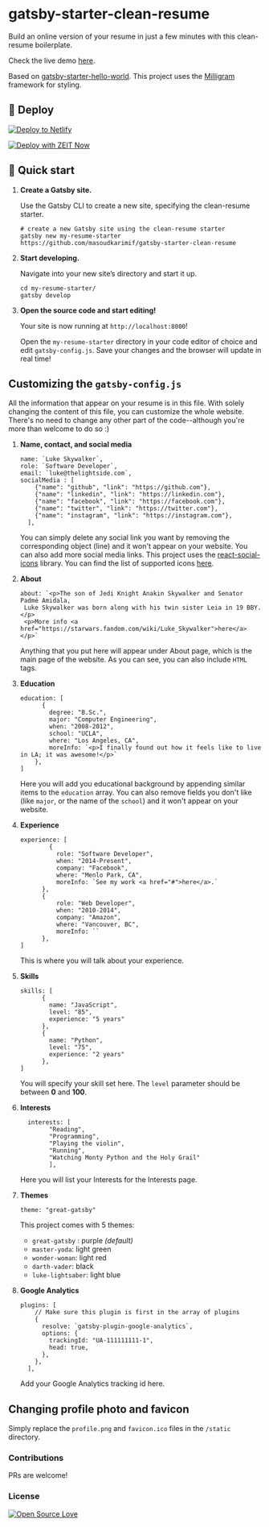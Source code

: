 # gatsby-starter-clean-resume

Build an online version of your resume in just a few minutes with this clean-resume boilerplate.

Check the live demo [here](https://zen-stonebraker-d41079.netlify.com/).

Based on [gatsby-starter-hello-world](https://github.com/gatsbyjs/gatsby-starter-hello-world). This project uses the [Milligram](https://github.com/milligram/milligram) framework for styling.


## 💫 Deploy

[![Deploy to Netlify](https://www.netlify.com/img/deploy/button.svg)](https://app.netlify.com/start/deploy?repository=https://github.com/masoudkarimif/gatsby-starter-clean-resume)

[![Deploy with ZEIT Now](https://zeit.co/button)](https://zeit.co/import/project?template=https://github.com/masoudkarimif/gatsby-starter-clean-resume)

## 🚀 Quick start

1.  **Create a Gatsby site.**

    Use the Gatsby CLI to create a new site, specifying the clean-resume starter.

    ```shell
    # create a new Gatsby site using the clean-resume starter
    gatsby new my-resume-starter https://github.com/masoudkarimif/gatsby-starter-clean-resume
    ```

1.  **Start developing.**

    Navigate into your new site’s directory and start it up.

    ```shell
    cd my-resume-starter/
    gatsby develop
    ```

1.  **Open the source code and start editing!**

    Your site is now running at `http://localhost:8000`!


    Open the `my-resume-starter` directory in your code editor of choice and edit `gatsby-config.js`. Save your changes and the browser will update in real time!

## Customizing the `gatsby-config.js`

All the information that appear on your resume is in this file. With solely changing the content of this file, you can customize the whole website. There's no need to change any other part of the code--although you're more than welcome to do so :)

1. **Name, contact, and social media**
	```shell
	name: `Luke Skywalker`,
	role: `Software Developer`,
	email: `luke@thelightside.com`,
	socialMedia : [
	    {"name": "github", "link": "https://github.com"},
	    {"name": "linkedin", "link": "https://linkedin.com"},
	    {"name": "facebook", "link": "https://facebook.com"},
	    {"name": "twitter", "link": "https://twitter.com"},
	    {"name": "instagram", "link": "https://instagram.com"},
	  ],
	```
	You can simply delete any social link you want by removing the corresponding object (line) and it won't appear on your website. You can also add more social media links. This project uses the [react-social-icons](https://www.npmjs.com/package/react-social-icons) library. You can find the list of supported icons [here](http://jaketrent.github.io/react-social-icons/).


2. **About**
	```shell
	about: `<p>The son of Jedi Knight Anakin Skywalker and Senator Padmé Amidala,
	 Luke Skywalker was born along with his twin sister Leia in 19 BBY.</p>
	 <p>More info <a href="https://starwars.fandom.com/wiki/Luke_Skywalker">here</a></p>`
	```
	Anything that you put here will appear under About page, which is the main page of the website. As you can see, you can also include `HTML` tags.


3. **Education**
	```shell
	education: [
	      {
	        degree: "B.Sc.",
	        major: "Computer Engineering",
	        when: "2008-2012",
	        school: "UCLA",
	        where: "Los Angeles, CA",
	        moreInfo: `<p>I finally found out how it feels like to live in LA; it was awesome!</p>`
	    },
	]
	```
	Here you will add you educational background by appending similar items to the `education` array. You can also remove fields you don't like (like `major`, or the name of the `school`) and it won't appear on your website.


4. **Experience**
	```shell
	experience: [
	        {
	          role: "Software Developer",
	          when: "2014-Present",
	          company: "Facebook",
	          where: "Menlo Park, CA",
	          moreInfo: `See my work <a href="#">here</a>.`
	      },
	      {
	          role: "Web Developer",
	          when: "2010-2014",
	          company: "Amazon",
	          where: "Vancouver, BC",
	          moreInfo: ``
	      },
	]
	```
	This is where you will talk about your experience.


5. **Skills**
	```shell
	skills: [
	      {
	        name: "JavaScript",
	        level: "85",
	        experience: "5 years"
	      },
	      {
	        name: "Python",
	        level: "75",
	        experience: "2 years"
	      },
	]
	```
	You will specify your skill set here. The `level` parameter should be between **0** and **100**.


6. **Interests**
	```shell
	  interests: [
		    "Reading",
		    "Programming",
		    "Playing the violin",
		    "Running",
		    "Watching Monty Python and the Holy Grail"
		    ],
	```
	Here you will list your Interests for the Interests page.


7. **Themes**
	```shell
	theme: "great-gatsby"
	```
	This project comes with 5 themes:

	- `great-gatsby` : purple _(default)_
	- `master-yoda`: light green
	- `wonder-woman`: light red
	- `darth-vader`: black
	- `luke-lightsaber`: light blue


7. **Google Analytics**
	```shell
    plugins: [
        // Make sure this plugin is first in the array of plugins
        {
          resolve: `gatsby-plugin-google-analytics`,
          options: {
            trackingId: "UA-111111111-1",
            head: true,
          },
        },
      ],
	```
	Add your Google Analytics tracking id here.


## Changing profile photo and favicon
Simply replace the `profile.png` and `favicon.ico` files in the `/static` directory.


### Contributions
PRs are welcome!


### License
[![Open Source Love](https://badges.frapsoft.com/os/mit/mit.svg?v=102)](LICENSE)
